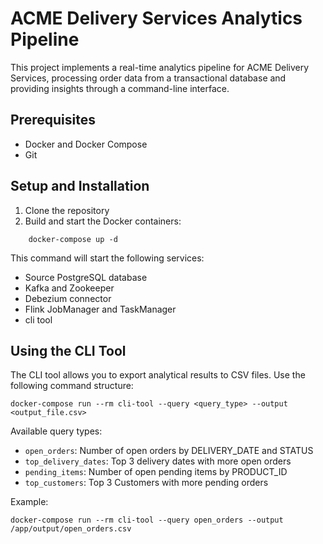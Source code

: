# ACME Delivery Services Analytics Pipeline

This project implements a real-time analytics pipeline for ACME Delivery Services, processing order data from a transactional database and providing insights through a command-line interface.

## Prerequisites

- Docker and Docker Compose
- Git

## Setup and Installation

1. Clone the repository
2. Build and start the Docker containers:
```shell
    docker-compose up -d
````
This command will start the following services:

- Source PostgreSQL database
- Kafka and Zookeeper
- Debezium connector
- Flink JobManager and TaskManager
- cli tool
 
## Using the CLI Tool

The CLI tool allows you to export analytical results to CSV files. Use the following command structure:

```shell
docker-compose run --rm cli-tool --query <query_type> --output <output_file.csv>
```

Available query types:
- `open_orders`: Number of open orders by DELIVERY_DATE and STATUS
- `top_delivery_dates`: Top 3 delivery dates with more open orders
- `pending_items`: Number of open pending items by PRODUCT_ID
- `top_customers`: Top 3 Customers with more pending orders

Example:
```shell
docker-compose run --rm cli-tool --query open_orders --output /app/output/open_orders.csv
```
